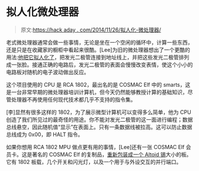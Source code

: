 # 拟人化微处理器

> 原文:[https://hack aday . com/2014/11/26/拟人化-微处理器/](https://hackaday.com/2014/11/26/anthropomorphizing-microprocessors/)

老式微处理器通常会做一些事情，无论是坐在一个空闲的循环中，计算一些东西，还是只是在收藏家的橱柜中看起来很酷。[Lee]为旧的微处理器想出了一个更酷的用法:[他把它拟人化了](http://www.sunrise-ev.com/projects.htm#facecard)，把发光二极管连接到地址线上，并把这些发光二极管排列成一张脸。接通正确的电路后，发光二极管的表面会慢慢改变表情，使这个小小的电路板对随机的电子波动做出反应。

这个项目使用的 CPU 是 RCA 1802，最出名的是 COSMAC Elf 中的 smarts，这是一台非常早期的微处理器培训计算机，但今天仍然能够教授计算的基础知识，尽管处理器不再使用任何现代技术都几乎不支持的指令集。

[李]显然有很多这样的 1802，为了展示微型计算机可以变得多么简单，他为 CPU 创造了我们所见过的最奇怪的用途。你不能对发光二极管的这一面进行编程；数据总线悬空，因此随机值“显示”在表面上。只有一条数据线被拉高。这可以防止数据总线成为 0x00，即 HALT 指令。

如果你想用 RCA 1802 MPU 做点更有用的事情，[Lee]还有一张 COSMAC Elf 会员卡。这是著名的 COSMAC Elf 的复制品，[重新包装成一个 Altoid 锡](http://www.sunrise-ev.com/membershipcard.htm)大小的板。它有 1802 板载，几个开关和闪光灯，以及一个用于与外设交互的并行端口。